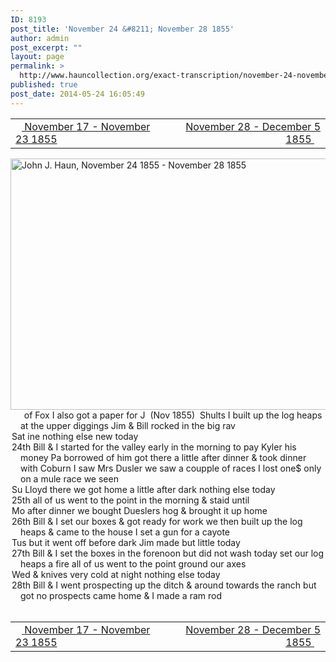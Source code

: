 ```yaml
---
ID: 8193
post_title: 'November 24 &#8211; November 28 1855'
author: admin
post_excerpt: ""
layout: page
permalink: >
  http://www.hauncollection.org/exact-transcription/november-24-november-28-1855/
published: true
post_date: 2014-05-24 16:05:49
---
```

<table style="width: 100%;" align="center">
<tbody>
<tr>
<td width="50%"><a title="November 17 – November 23 1855" href="http://www.hauncollection.org/version-2/version-ii-series-i/november-17-november-23-1855/"><img src="https://lh3.googleusercontent.com/-EFJpxxNiPNw/VqgtWBCZrMI/AAAAAAAAAFU/WfY4lPFWWkg/s800-Ic42/Soeb-Plain-Arrows-8-10px.png" alt="" width="10" height="10" /> November 17 - November 23 1855</a></td>
<td style="text-align: right;"><a title="November 28 – December 5 1855" href="http://www.hauncollection.org/version-2/version-ii-series-i/november-28-december-5-1855/"> November 28 - December 5 1855 <img src="https://lh3.googleusercontent.com/-67k0cYlpXHw/VqgtWKz1MXI/AAAAAAAAAFU/k9PW_Piyurk/s800-Ic42/Soeb-Plain-Arrows-5-10px.png" alt="" width="10" height="10" /></a></td>
</tr>
</tbody>
</table>
<a href="http://www.hauncollection.org/wp-content/uploads/John Haun/JJH_129_November 24 1855 - November 28 1855.JPG" target="_blank" rel="noopener"><img class="alignnone wp-image-2358 size-large" src="http://www.hauncollection.org/wp-content/uploads/John Haun/JJH_129_November 24 1855 - November 28 1855-1024x682.jpg" alt="John J. Haun, November 24 1855 - November 28 1855" width="604" height="402" /></a>
<div style="text-indent: -1em; padding-left: 16px;"><span style="color: #ffffff;">.</span>    of Fox I also got a paper for J  (Nov 1855)  Shults I built up
the log heaps at the upper diggings Jim &amp; Bill rocked in the big rav</div>
<div style="text-indent: -1em; padding-left: 16px;">Sat ine nothing else new today</div>
<div style="text-indent: -1em; padding-left: 16px;">24th Bill &amp; I started for the valley early in the morning to pay Kyler
his money Pa borrowed of him got there a little after dinner
&amp; took dinner with Coburn I saw Mrs Dusler we saw a
coupple of races I lost one$ only on a mule race we seen</div>
<div style="text-indent: -1em; padding-left: 16px;">Su Lloyd there we got home a little after dark nothing else today</div>
<div style="text-indent: -1em; padding-left: 16px;">25th all of us went to the point in the morning &amp; staid until</div>
<div style="text-indent: -1em; padding-left: 16px;">Mo after dinner we bought Dueslers hog &amp; brought it up home</div>
<div style="text-indent: -1em; padding-left: 16px;">26th Bill &amp; I set our boxes &amp; got ready for work we then built up
the log heaps &amp; came to the house I set a gun for a cayote</div>
<div style="text-indent: -1em; padding-left: 16px;">Tus but it went off before dark Jim made but little today</div>
<div style="text-indent: -1em; padding-left: 16px;">27th Bill &amp; I set the boxes in the forenoon but did not wash today
set our log heaps a fire all of us went to the point ground our axes</div>
<div style="text-indent: -1em; padding-left: 16px;">Wed &amp; knives very cold at night nothing else today</div>
<div style="text-indent: -1em; padding-left: 16px;">28th Bill &amp; I went prospecting up the ditch &amp; around towards the
ranch but got no prospects came home &amp; I made a ram rod</div>
&nbsp;
<table style="width: 100%;" align="center">
<tbody>
<tr>
<td width="50%"><a title="November 17 – November 23 1855" href="http://www.hauncollection.org/version-2/version-ii-series-i/november-17-november-23-1855/"><img src="https://lh3.googleusercontent.com/-EFJpxxNiPNw/VqgtWBCZrMI/AAAAAAAAAFU/WfY4lPFWWkg/s800-Ic42/Soeb-Plain-Arrows-8-10px.png" alt="" width="10" height="10" /> November 17 - November 23 1855</a></td>
<td style="text-align: right;"><a title="November 28 – December 5 1855" href="http://www.hauncollection.org/version-2/version-ii-series-i/november-28-december-5-1855/"> November 28 - December 5 1855 <img src="https://lh3.googleusercontent.com/-67k0cYlpXHw/VqgtWKz1MXI/AAAAAAAAAFU/k9PW_Piyurk/s800-Ic42/Soeb-Plain-Arrows-5-10px.png" alt="" width="10" height="10" /></a></td>
</tr>
</tbody>
</table>